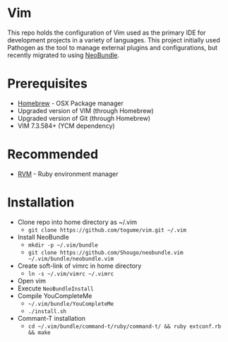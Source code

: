 Vim
===

This repo holds the configuration of Vim used as the primary IDE for development projects in a variety of languages. This project initially used Pathogen as the tool to manage external plugins and configurations, but recently migrated to using [NeoBundle](https://github.com/Shougo/neobundle.vim).

# Prerequisites
* [Homebrew](http://brew.sh/) - OSX Package manager
* Upgraded version of VIM (through Homebrew)
* Upgraded version of Git (through Homebrew)
* VIM 7.3.584+ (YCM dependency)

# Recommended
* [RVM](https://rvm.io/) - Ruby environment manager

# Installation
* Clone repo into home directory as ~/.vim
	* `git clone https://github.com/togume/vim.git ~/.vim`
* Install NeoBundle
	* `mkdir -p ~/.vim/bundle`
	* `git clone https://github.com/Shougo/neobundle.vim ~/.vim/bundle/neobundle.vim`
* Create soft-link of vimrc in home directory
	* `ln -s ~/.vim/vimrc ~/.vimrc`
* Open vim
* Execute `NeoBundleInstall`
* Compile YouCompleteMe
	* `~/.vim/bundle/YouCompleteMe`
	* `./install.sh`
* Commant-T installation
	* `cd ~/.vim/bundle/command-t/ruby/command-t/ && ruby extconf.rb && make`
